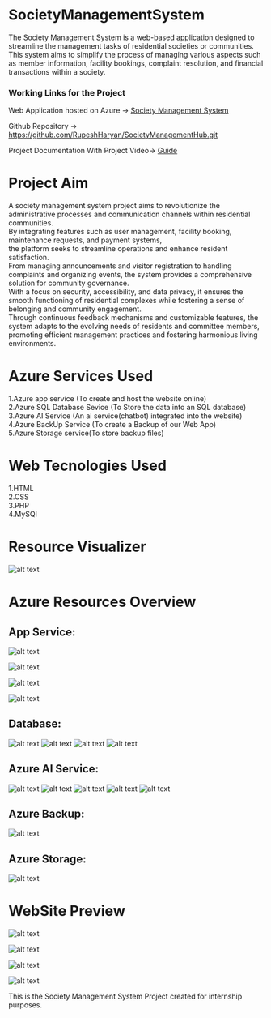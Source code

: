 # SocietyManagementSystem
The Society Management System is a web-based application designed to streamline the management tasks of residential societies or communities. This system aims to simplify the process of managing various aspects such as member information, facility bookings, complaint resolution, and financial transactions within a society.

### Working Links for the Project
Web Application hosted on Azure -> [Society Management System](http://4.188.240.31/SOCIETY/login.html)

Github Repository -> https://github.com/RupeshHaryan/SocietyManagementHub.git

Project Documentation With Project Video-> [Guide](https://drive.google.com/drive/folders/1qejoXr2uFto9ytSFhtZuB0Bbe-Y-tGp_?usp=sharing)

# Project Aim
A society management system project aims to revolutionize the administrative processes and communication channels within residential communities.<br>
By integrating features such as user management, facility booking, maintenance requests, and payment systems,<br>
the platform seeks to streamline operations and enhance resident satisfaction.<br>
From managing announcements and visitor registration to handling complaints and organizing events, the system provides a comprehensive solution for community governance.<br>
With a focus on security, accessibility, and data privacy, it ensures the smooth functioning of residential complexes while fostering a sense of belonging and community engagement.<br>
Through continuous feedback mechanisms and customizable features, the system adapts to the evolving needs of residents and committee members,<br>
promoting efficient management practices and fostering harmonious living environments.

# Azure Services Used

1.Azure app service (To create and host the website online)<br>
2.Azure SQL Database Sevice (To Store the data into an SQL database)<br>
3.Azure AI Service (An ai service(chatbot) integrated into the website)<br>
4.Azure BackUp Service (To create a Backup of our Web App)<br>
5.Azure Storage service(To store backup files)<br>

# Web Tecnologies Used

1.HTML<br>
2.CSS<br>
3.PHP<br>
4.MySQl<br>

# Resource Visualizer

![alt text](SocietyManagementSystem.jpg)

# Azure Resources Overview

## App Service:
![alt text](Webapp1.PNG)

![alt text](webapp2.JPG)

![alt text](app-service1.JPG)

![alt text](app-service2.JPG)

## Database:
![alt text](database1.JPG)
![alt text](database2.JPG)
![alt text](database3.JPG)
![alt text](database4.JPG)

## Azure AI Service:
![alt text](chatbot1.JPG)
![alt text](chatbot2.JPG)
![alt text](chatbot3.JPG)
![alt text](chatbot4.JPG)
![alt text](chatbot5.JPG)

## Azure Backup:
![alt text](<azurebackup.JPG>)

## Azure Storage:
![alt text](<azurestorage.JPG>)

# WebSite Preview

![alt text](img1.JPG)

![alt text](img2.JPG)

![alt text](img3.JPG)

![alt text](img4.JPG)











This is the Society Management System Project created for internship purposes.<br>
